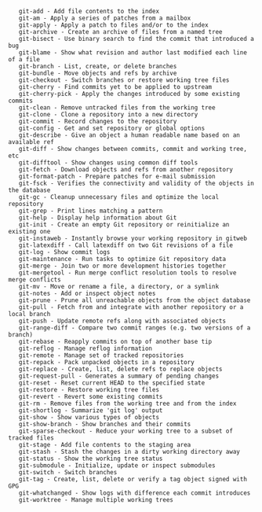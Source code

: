        git-add - Add file contents to the index
       git-am - Apply a series of patches from a mailbox
       git-apply - Apply a patch to files and/or to the index
       git-archive - Create an archive of files from a named tree
       git-bisect - Use binary search to find the commit that introduced a bug
       git-blame - Show what revision and author last modified each line of a file
       git-branch - List, create, or delete branches
       git-bundle - Move objects and refs by archive
       git-checkout - Switch branches or restore working tree files
       git-cherry - Find commits yet to be applied to upstream
       git-cherry-pick - Apply the changes introduced by some existing commits
       git-clean - Remove untracked files from the working tree
       git-clone - Clone a repository into a new directory
       git-commit - Record changes to the repository
       git-config - Get and set repository or global options
       git-describe - Give an object a human readable name based on an available ref
       git-diff - Show changes between commits, commit and working tree, etc
       git-difftool - Show changes using common diff tools
       git-fetch - Download objects and refs from another repository
       git-format-patch - Prepare patches for e-mail submission
       git-fsck - Verifies the connectivity and validity of the objects in the database
       git-gc - Cleanup unnecessary files and optimize the local repository
       git-grep - Print lines matching a pattern
       git-help - Display help information about Git
       git-init - Create an empty Git repository or reinitialize an existing one
       git-instaweb - Instantly browse your working repository in gitweb
       git-latexdiff - Call latexdiff on two Git revisions of a file
       git-log - Show commit logs
       git-maintenance - Run tasks to optimize Git repository data
       git-merge - Join two or more development histories together
       git-mergetool - Run merge conflict resolution tools to resolve merge conflicts
       git-mv - Move or rename a file, a directory, or a symlink
       git-notes - Add or inspect object notes
       git-prune - Prune all unreachable objects from the object database
       git-pull - Fetch from and integrate with another repository or a local branch
       git-push - Update remote refs along with associated objects
       git-range-diff - Compare two commit ranges (e.g. two versions of a branch)
       git-rebase - Reapply commits on top of another base tip
       git-reflog - Manage reflog information
       git-remote - Manage set of tracked repositories
       git-repack - Pack unpacked objects in a repository
       git-replace - Create, list, delete refs to replace objects
       git-request-pull - Generates a summary of pending changes
       git-reset - Reset current HEAD to the specified state
       git-restore - Restore working tree files
       git-revert - Revert some existing commits
       git-rm - Remove files from the working tree and from the index
       git-shortlog - Summarize 'git log' output
       git-show - Show various types of objects
       git-show-branch - Show branches and their commits
       git-sparse-checkout - Reduce your working tree to a subset of tracked files
       git-stage - Add file contents to the staging area
       git-stash - Stash the changes in a dirty working directory away
       git-status - Show the working tree status
       git-submodule - Initialize, update or inspect submodules
       git-switch - Switch branches
       git-tag - Create, list, delete or verify a tag object signed with GPG
       git-whatchanged - Show logs with difference each commit introduces
       git-worktree - Manage multiple working trees
